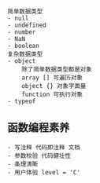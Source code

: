 ##
    简单数据类型
    - null
    - undefined
    - number
    - NaN
    - boolean
    复杂数据类型
    - object
        除了简单数据类型都是对象
        array [] 可遍历对象
        object {} 对象字面量
        function 可执行对象
    - typeof

## 函数编程素养
    - 写注释 代码即注释 文档
    - 参数校验 代码健壮性
    - 条理清晰
    - 用户体验 level = 'C'